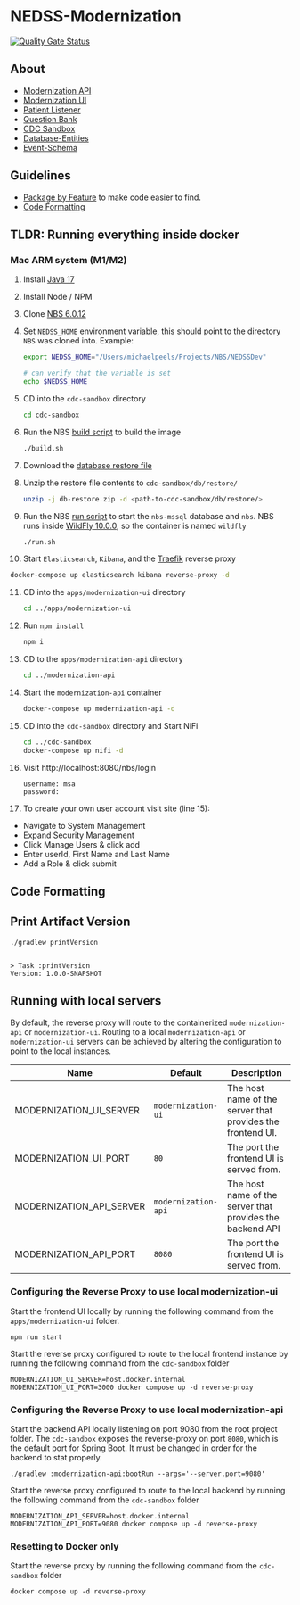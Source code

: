 # NEDSS-Modernization

[![Quality Gate Status](https://sonarcloud.io/api/project_badges/measure?project=CDCgov_NEDSS-Modernization&metric=alert_status)](https://sonarcloud.io/summary/new_code?id=CDCgov_NEDSS-Modernization)

## About

- [Modernization API](apps/modernization-api/README.md)
- [Modernization UI](apps/modernization-ui/README.md)
- [Patient Listener](apps/patient-listener/README.md)
- [Question Bank](apps/question-bank/README.md)
- [CDC Sandbox](cdc-sandbox/README.md)
- [Database-Entities](libs/database-entities/README.md)
- [Event-Schema](libs/event-schema/README.md)

## Guidelines

- [Package by Feature](docs/Package-By-Feature.md) to make code easier to find.
- [Code Formatting](docs/Code-Formatting.md)

## TLDR: Running everything inside docker

### Mac ARM system (M1/M2)

1. Install [Java 17](docs/InstallJava.md)
2. Install Node / NPM
3. Clone [NBS 6.0.12](https://github.com/cdcent/NEDSSDev/tree/NBS_6.0.12)
4. Set `NEDSS_HOME` environment variable, this should point to the directory `NBS` was cloned into. Example:

   ```sh
   export NEDSS_HOME="/Users/michaelpeels/Projects/NBS/NEDSSDev"

   # can verify that the variable is set
   echo $NEDSS_HOME

   ```

5. CD into the `cdc-sandbox` directory
   ```sh
   cd cdc-sandbox
   ```
6. Run the NBS [build script](cdc-sandbox/build.sh) to build the image
   ```sh
   ./build.sh
   ```
7. Download the [database restore file](https://enquizit.sharepoint.com/:u:/s/CDCNBSProject/EQtb-5WSO9xGrocNofv_eMgBH1WX30TNV0wTlZ84E5coYg?e=uNtem1)
8. Unzip the restore file contents to `cdc-sandbox/db/restore/`

   ```sh
   unzip -j db-restore.zip -d <path-to-cdc-sandbox/db/restore/>
   ```

9. Run the NBS [run script](cdc-sandbox/run.sh) to start the `nbs-mssql` database and `nbs`. NBS runs inside [WildFly 10.0.0](https://www.wildfly.org/news/2016/01/30/WildFly10-Released/), so the container is named `wildfly`
   ```sh
   ./run.sh
   ```
10. Start `Elasticsearch`, `Kibana`, and the [Traefik](https://traefik.io/) reverse proxy

```sh
docker-compose up elasticsearch kibana reverse-proxy -d
```

11. CD into the `apps/modernization-ui` directory
    ```sh
    cd ../apps/modernization-ui
    ```
12. Run `npm install`
    ```sh
    npm i
    ```
13. CD to the `apps/modernization-api` directory
    ```sh
    cd ../modernization-api
    ```
14. Start the `modernization-api` container
    ```sh
    docker-compose up modernization-api -d
    ```
15. CD into the `cdc-sandbox` directory and Start NiFi
    ```sh
    cd ../cdc-sandbox
    docker-compose up nifi -d
    ```
16. Visit http://localhost:8080/nbs/login

    ```
    username: msa
    password:
    ```

17. To create your own user account visit site (line 15):

- Navigate to System Management
- Expand Security Management
- Click Manage Users & click add
- Enter userId, First Name and Last Name
- Add a Role & click submit

## Code Formatting

## Print Artifact Version

```
./gradlew printVersion


> Task :printVersion
Version: 1.0.0-SNAPSHOT
```

## Running with local servers

By default, the reverse proxy will route to the containerized `modernization-api` or `modernization-ui`. Routing to a local `modernization-api` or `modernization-ui` servers can be achieved by altering the configuration to point to the local instances.

| Name                     | Default             | Description                                                |
| ------------------------ | ------------------- | ---------------------------------------------------------- |
| MODERNIZATION_UI_SERVER  | `modernization-ui`  | The host name of the server that provides the frontend UI. |
| MODERNIZATION_UI_PORT    | `80`                | The port the frontend UI is served from.                   |
| MODERNIZATION_API_SERVER | `modernization-api` | The host name of the server that provides the backend API  |
| MODERNIZATION_API_PORT   | `8080`              | The port the frontend UI is served from.                   |

### Configuring the Reverse Proxy to use local modernization-ui

Start the frontend UI locally by running the following command from the `apps/modernization-ui` folder.

```shell
npm run start
```

Start the reverse proxy configured to route to the local frontend instance by running the following command from the `cdc-sandbox` folder

```shell
MODERNIZATION_UI_SERVER=host.docker.internal MODERNIZATION_UI_PORT=3000 docker compose up -d reverse-proxy
```

### Configuring the Reverse Proxy to use local modernization-api

Start the backend API locally listening on port 9080 from the root project folder. The `cdc-sandbox` exposes the reverse-proxy on port `8080`, which is the default port for Spring Boot. It must be changed in order for the backend to stat properly.

```shell
./gradlew :modernization-api:bootRun --args='--server.port=9080'
```

Start the reverse proxy configured to route to the local backend by running the following command from the `cdc-sandbox` folder

```shell
MODERNIZATION_API_SERVER=host.docker.internal MODERNIZATION_API_PORT=9080 docker compose up -d reverse-proxy
```

### Resetting to Docker only

Start the reverse proxy by running the following command from the `cdc-sandbox` folder

```shell
docker compose up -d reverse-proxy
```
